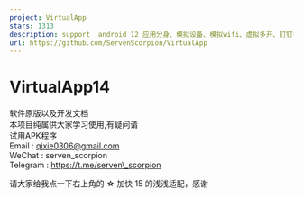 ```yaml
---
project: VirtualApp
stars: 1313
description: support  android 12 应用分身、模拟设备、模拟wifi、虚拟多开、钉钉打卡、企微打卡、插件开发、XP插件、模拟用户操作、java hook、c++ hook
url: https://github.com/ServenScorpion/VirtualApp
---
```


VirtualApp14
============

软件原版以及开发文档  
本项目纯属供大家学习使用,有疑问请  
试用APK程序  
Email : qixie0306@gmail.com  
WeChat : serven\_scorpion  
Telegram : https://t.me/serven\_scorpion  

请大家给我点一下右上角的 ☆ 加快 15 的浅浅适配，感谢
